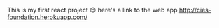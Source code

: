 This is my first react project 😊 here's a link to the web app http://cies-foundation.herokuapp.com/
